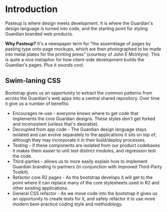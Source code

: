 Introduction
============

Pasteup is where design meets development. It is where the Guardian's design language is turned into code, and the starting point for styling Guardian branded web products.

**Why Pasteup?** It's a newspaper term for "the assemblage of pages by pasting type onto page mockups, which are then photographed to be made into metal plates for the printing press" (courtesy of John E McIntyre). This is quite a nice metaphor for how client-side development builds the Guardian's pages. Plus it sounds cool.

Swim-laning CSS
---------------

Bootstrap gives us an opportunity to extract the common patterns from across the Guardian's web apps into a central shared repository. Over time it give us a number of benefits:

 - Encourages re-use - everyone knows where to get code that implements the core Guardian designs. These styles don't get forked and inconsistent (unless that's desirable).
 - Decoupled from app code - The Guardian design language stays isolated and can evolve separately to the applications it sits on top of; although they may incorporate it in their build/deploy processes.
 - Testing - if these components are isolated from our product codebases it makes them easier to unit test distinct modules, and regression test the code.
 - Third-parties - allows us to more easily explain how to implement Guardian branding to partners (in conjunction with improved Third-Party Toolkit).
 - Refactor core R2 pages - As the bootstrap develops it will get to the point where it can replace many of the core stylesheets used in R2 and other existing applications.
 - General CSS refactor - As we move code into the bootstrap it gives us an opportunity to create tests for it, and safely refactor it to use more modern best-practice coding style and methodology.